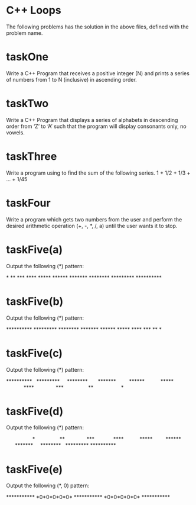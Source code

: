 # C++ Loops

The following problems has the solution in the above files, defined with the problem name.

# taskOne

Write a C++ Program that receives a positive integer (N) and prints a series of numbers from 1 to N (inclusive) in ascending order.

# taskTwo

Write a C++ Program that displays a series of alphabets in descending order from ‘Z’ to ‘A’ such that the program will display consonants only, no vowels.

# taskThree

Write a program using to find the sum of the following series. 1 + 1/2 + 1/3 + ... + 1/45

# taskFour

Write a program which gets two numbers from the user and perform the desired arithmetic operation (+, -, \*, /, a) until the user wants it to stop.

# taskFive(a)

Output the following (\*) pattern:

  \*
  \*\*
  \*\*\*
  \*\*\*\*
  \*\*\*\*\*
  \*\*\*\*\*\*
  \*\*\*\*\*\*\*
  \*\*\*\*\*\*\*\*
  \*\*\*\*\*\*\*\*\*
  \*\*\*\*\*\*\*\*\*\*

# taskFive(b)

Output the following (\*) pattern:

  \*\*\*\*\*\*\*\*\*\*
  \*\*\*\*\*\*\*\*\*
  \*\*\*\*\*\*\*\*
  \*\*\*\*\*\*\*
  \*\*\*\*\*\*
  \*\*\*\*\*
  \*\*\*\*
  \*\*\*
  \*\*
  \*

# taskFive(**c**)

Output the following (\*) pattern:

  \*\*\*\*\*\*\*\*\*\*
  &nbsp;&nbsp;\*\*\*\*\*\*\*\*\*
  &nbsp;&nbsp;&nbsp;&nbsp;\*\*\*\*\*\*\*\*
  &nbsp;&nbsp;&nbsp;&nbsp;&nbsp;&nbsp;\*\*\*\*\*\*\*
  &nbsp;&nbsp;&nbsp;&nbsp;&nbsp;&nbsp;&nbsp;&nbsp;\*\*\*\*\*\*
  &nbsp;&nbsp;&nbsp;&nbsp;&nbsp;&nbsp;&nbsp;&nbsp;&nbsp;&nbsp;\*\*\*\*\*
  &nbsp;&nbsp;&nbsp;&nbsp;&nbsp;&nbsp;&nbsp;&nbsp;&nbsp;&nbsp;&nbsp;&nbsp;\*\*\*\*
  &nbsp;&nbsp;&nbsp;&nbsp;&nbsp;&nbsp;&nbsp;&nbsp;&nbsp;&nbsp;&nbsp;&nbsp;&nbsp;&nbsp;\*\*\*
  &nbsp;&nbsp;&nbsp;&nbsp;&nbsp;&nbsp;&nbsp;&nbsp;&nbsp;&nbsp;&nbsp;&nbsp;&nbsp;&nbsp;&nbsp;&nbsp;\*\*
  &nbsp;&nbsp;&nbsp;&nbsp;&nbsp;&nbsp;&nbsp;&nbsp;&nbsp;&nbsp;&nbsp;&nbsp;&nbsp;&nbsp;&nbsp;&nbsp;&nbsp;&nbsp;\*

# taskFive(d)

Output the following (\*) pattern:

  &nbsp;&nbsp;&nbsp;&nbsp;&nbsp;&nbsp;&nbsp;&nbsp;&nbsp;&nbsp;&nbsp;&nbsp;&nbsp;&nbsp;&nbsp;&nbsp;&nbsp;&nbsp;\*
  &nbsp;&nbsp;&nbsp;&nbsp;&nbsp;&nbsp;&nbsp;&nbsp;&nbsp;&nbsp;&nbsp;&nbsp;&nbsp;&nbsp;&nbsp;&nbsp;\*\*
  &nbsp;&nbsp;&nbsp;&nbsp;&nbsp;&nbsp;&nbsp;&nbsp;&nbsp;&nbsp;&nbsp;&nbsp;&nbsp;&nbsp;\*\*\*
  &nbsp;&nbsp;&nbsp;&nbsp;&nbsp;&nbsp;&nbsp;&nbsp;&nbsp;&nbsp;&nbsp;&nbsp;\*\*\*\*
  &nbsp;&nbsp;&nbsp;&nbsp;&nbsp;&nbsp;&nbsp;&nbsp;&nbsp;&nbsp;\*\*\*\*\*
  &nbsp;&nbsp;&nbsp;&nbsp;&nbsp;&nbsp;&nbsp;&nbsp;\*\*\*\*\*\*
  &nbsp;&nbsp;&nbsp;&nbsp;&nbsp;&nbsp;\*\*\*\*\*\*\*
  &nbsp;&nbsp;&nbsp;&nbsp;\*\*\*\*\*\*\*\*
  &nbsp;&nbsp;\*\*\*\*\*\*\*\*\*
  \*\*\*\*\*\*\*\*\*\*

# taskFive(e)

Output the following (\*, 0) pattern:

  \*\*\*\*\*\*\*\*\*\*\*
  \*0\*0\*0\*0\*0\*
  \*\*\*\*\*\*\*\*\*\*\*
  \*0\*0\*0\*0\*0\*
  \*\*\*\*\*\*\*\*\*\*\*

